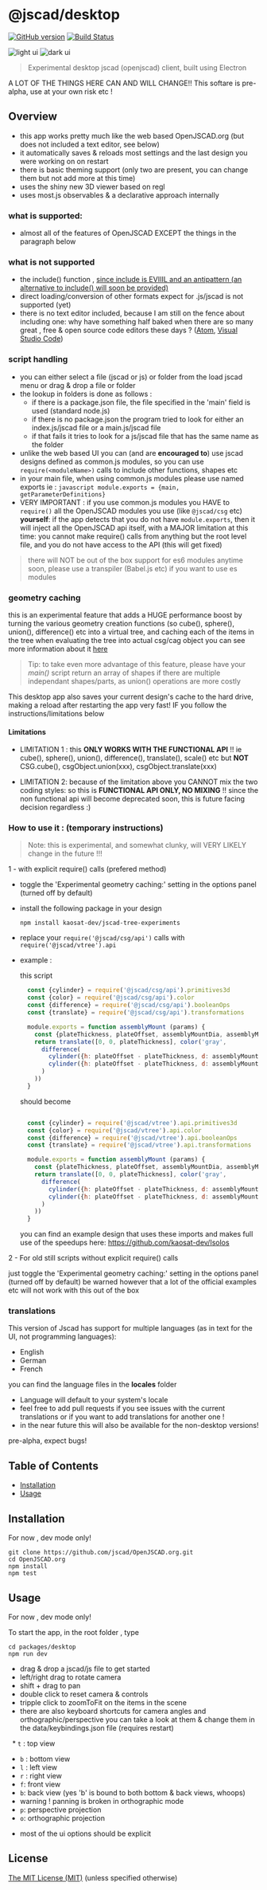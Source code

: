 # @jscad/desktop

[![GitHub version](https://badge.fury.io/gh/jscad%2Fdesktop.svg)](https://badge.fury.io/gh/jscad%2Fdesktop)
[![Build Status](https://travis-ci.org/jscad/desktop.svg)](https://travis-ci.org/jscad/desktop)

![light ui](./docs/jscad-desktop-light.jpg)
![dark ui](./docs/jscad-desktop-dark.jpg)


> Experimental desktop jscad (openjscad) client, built using Electron

A LOT OF THE THINGS HERE CAN AND WILL CHANGE!! This softare is pre-alpha, use at your own risk etc !

## Overview

- this app works pretty much like the web based OpenJSCAD.org
(but does not included a text editor, see below)
- it automatically saves & reloads most settings and the last design you were working on on restart
- there is basic theming support (only two are present, you can change them but not add more at this time)
- uses the shiny new 3D viewer based on regl
- uses most.js observables & a declarative approach internally

### what is supported:
 * almost all of the features of OpenJSCAD EXCEPT the things in the paragraph below 

### what is not supported
  - the include() function , [since include is EVIIIL and an antipattern
(an alternative to include() will soon be provided)](https://github.com/jscad/OpenJSCAD.org/issues/245)
  - direct loading/conversion of other formats expect for .js/jscad is not supported (yet)
  - there is no text editor included, because I am still on the fence about including one: why have something half baked when there are so many great , free & open source code editors these days ? ([Atom](https://atom.io/), [Visual Studio Code](https://code.visualstudio.com/))

### script handling
 * you can either select a file (jscad or js) or folder from the load jscad menu or drag & drop a file or folder
  * the lookup in folders is done as follows : 
    - if there is a package.json file, the file specified in the 'main' field is used (standard node.js)
    - if there is no package.json the program tried to look for either an index.js/jscad file or a main.js/jscad file
    - if that fails it tries to look for a js/jscad file that has the same name as the folder
 *  unlike the web based UI you can (and are **encouraged to**) use jscad designs defined as common.js modules, so you can use
 ```require(<moduleName>)``` calls to include other functions, shapes etc
 * in your main file, when using common.js modules please use named exports ie :
  ```javascript module.exports = {main, getParameterDefinitions}```
 * VERY IMPORTANT : if you use common.js modules you HAVE to `require()` all the OpenJSCAD modules you use (like `@jscad/csg` etc) **yourself**: if the app detects that you do not have `module.exports`, then it will inject all the OpenJSCAD api itself, with a MAJOR limitation at this time:
  you cannot make require() calls from anything but the root level file, and you do not have access to the API (this will get fixed)

 > there will NOT be out of the box support for es6 modules anytime soon, please use a transpiler (Babel.js etc) if you want to use es modules

### geometry caching

 this is an experimental feature that adds a HUGE performance boost by turning the various geometry creation
 functions (so cube(), sphere(), union(), difference() etc into a virtual tree, and caching each of the items in the tree when evaluating the tree into actual csg/cag object
 you can see more information about it [here](https://github.com/kaosat-dev/jscad-tree-experiments)

  >Tip:
  to take even more advantage of this feature, please have your *main()* script return an array of shapes
  if there are multiple independant shapes/parts, as union() operations are more costly

  This desktop app also saves your current design's cache to the hard drive, making a reload after restarting the app very fast! IF you follow the instructions/limitations below
  
#### Limitations

- LIMITATION 1 :
 this **ONLY WORKS WITH THE FUNCTIONAL API** !! ie 
 cube(), sphere(), union(), difference(), translate(), scale() etc
 but **NOT** CSG.cube(), csgObject.union(xxx), csgObject.translate(xxx)

- LIMITATION 2: because of the limitation above you CANNOT mix the two coding styles: so this is **FUNCTIONAL API ONLY, NO MIXING** !!
 since the non functional api will become deprecated soon, this is future facing decision regardless :)

### How to use it : (temporary instructions)

  > Note: this is experimental, and somewhat clunky, will VERY LIKELY change in the future !!!

  1 - with explicit require() calls (prefered method)

  - toggle the 'Experimental geometry caching:' setting in the options panel (turned off by default)

  - install the following package in your design

    ```npm install kaosat-dev/jscad-tree-experiments```

  - replace your ```require('@jscad/csg/api')``` calls with ```require('@jscad/vtree').api```

  - example :

    this script 
    ```javascript 
      const {cylinder} = require('@jscad/csg/api').primitives3d
      const {color} = require('@jscad/csg/api').color
      const {difference} = require('@jscad/csg/api').booleanOps
      const {translate} = require('@jscad/csg/api').transformations

      module.exports = function assemblyMount (params) {
        const {plateThickness, plateOffset, assemblyMountDia, assemblyMountBoltDia} = params
        return translate([0, 0, plateThickness], color('gray',
          difference(
            cylinder({h: plateOffset - plateThickness, d: assemblyMountDia}),
            cylinder({h: plateOffset - plateThickness, d: assemblyMountBoltDia})
          )
        ))
      }
    ```
    should become

    ```javascript

      const {cylinder} = require('@jscad/vtree').api.primitives3d
      const {color} = require('@jscad/vtree').api.color
      const {difference} = require('@jscad/vtree').api.booleanOps
      const {translate} = require('@jscad/vtree').api.transformations

      module.exports = function assemblyMount (params) {
        const {plateThickness, plateOffset, assemblyMountDia, assemblyMountBoltDia} = params
        return translate([0, 0, plateThickness], color('gray',
          difference(
            cylinder({h: plateOffset - plateThickness, d: assemblyMountDia}),
            cylinder({h: plateOffset - plateThickness, d: assemblyMountBoltDia})
          )
        ))
      }
    ```

    you can find an example design that uses these imports and makes full use of the speedups here:
    https://github.com/kaosat-dev/Isolos

  2 - For old still scripts without explicit require() calls

  just toggle the 'Experimental geometry caching:' setting in the options panel (turned off by default)
  be warned however that a lot of the official examples etc will not work with this out of the box

### translations

This version of Jscad has support for multiple languages (as in text for the UI, not programming languages):
- English
- German
- French

you can find the language files in the **locales** folder 
* Language will default to your system's locale
* feel free to add pull requests if you see issues with the current translations or if you want to 
add translations for another one !
* in the near future this will also be available for the non-desktop versions!

pre-alpha, expect bugs! 

## Table of Contents

- [Installation](#installation)
- [Usage](#usage)

## Installation

For now , dev mode only! 

```
git clone https://github.com/jscad/OpenJSCAD.org.git
cd OpenJSCAD.org
npm install
npm test
```

## Usage

For now , dev mode only! 

To start the app, in the root folder , type
```
cd packages/desktop
npm run dev
```

- drag & drop a jscad/js file to get started
- left/right drag to rotate camera
- shift + drag to pan 
- double click to reset camera & controls
- tripple click to zoomToFit on the items in the scene
- there are also keyboard shortcuts for camera angles and orthographic/perspective you can take a look at them & change them in the data/keybindings.json file (requires restart)

   * `t` : top view
   * `b` : bottom view
   * `l` : left view
   * `r` : right view
   * `f`: front view
   * `b`: back view
   (yes 'b' is bound to both bottom & back views, whoops)
   * warning ! panning is broken in orthographic mode
   * `p`: perspective projection
   * `o`: orthographic projection
- most of the ui options should be explicit


## License

[The MIT License (MIT)](https://github.com/jscad/OpenJSCAD.org/blob/master/LICENSE)
(unless specified otherwise)

